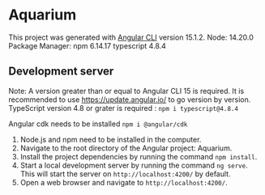 # Aquarium

This project was generated with [Angular CLI](https://github.com/angular/angular-cli) version 15.1.2.
Node: 14.20.0
Package Manager: npm 6.14.17
typescript 4.8.4

## Development server

Note: 
A version greater than or equal to Angular CLI 15  is required. It is recommended to use https://update.angular.io/ to go version by version.
TypeScript version 4.8 or grater is required : `npm i typescript@4.8.4`

Angular cdk needs to be installed `npm i @angular/cdk` 

1) Node.js and npm need to be installed in the computer.
2) Navigate to the root directory of the Angular project: Aquarium.
3) Install the project dependencies by running the command `npm install`. 
4) Start a local development server by running the command `ng serve`. This will start the server on `http://localhost:4200/` by default.
5) Open a web browser and navigate to `http://localhost:4200/`.